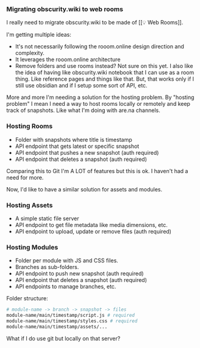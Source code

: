 
### Migrating obscurity.wiki to web rooms

I really need to migrate obscurity.wiki to be made of [[💡 Web Rooms]].

I'm getting multiple ideas:

- It's not necessarily following the rooom.online design direction and complexity.
- It leverages the rooom.online architecture
- Remove folders and use rooms instead? Not sure on this yet. I also like the idea of having like obscurity.wiki notebook that I can use as a room thing. Like reference pages and things like that. But, that works only if I still use obsidian and if I setup some sort of API, etc.

More and more I'm needing a solution for the hosting problem. By "hosting problem" I mean I need a way to host rooms locally or remotely and keep track of snapshots. Like what I'm doing with are.na channels.

### Hosting Rooms

- Folder with snapshots where title is timestamp
- API endpoint that gets latest or specific snapshot
- API endpoint that pushes a new snapshot (auth required)
- API endpoint that deletes a snapshot (auth required)


Comparing this to Git I'm A LOT of features but this is ok. I haven't had a need for more.

Now, I'd like to have a similar solution for assets and modules.

### Hosting Assets

- A simple static file server
- API endpoint to get file metadata like media dimensions, etc.
- API endpoint to upload, update or remove files (auth required)

### Hosting Modules

- Folder per module with JS and CSS files.
- Branches as sub-folders.
- API endpoint to push new snapshot (auth required)
- API endpoint that deletes a snapshot (auth required)
- API endpoints to manage branches, etc.

Folder structure:

```bash
# module-name -> branch -> snapshot -> files
module-name/main/timestamp/script.js # required
module-name/main/timestamp/styles.css # required
module-name/main/timestamp/assets/...
```

What if I do use git but locally on that server?


